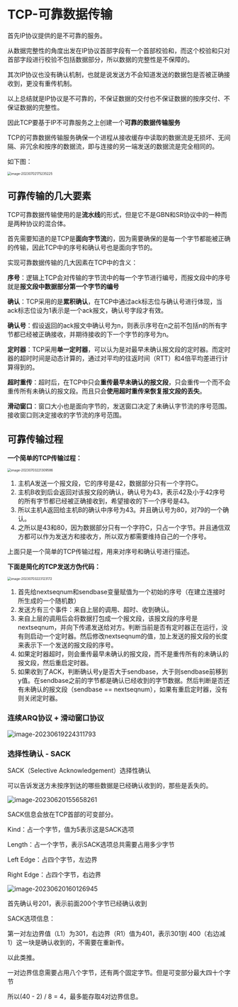 # TCP-可靠数据传输

首先IP协议提供的是不可靠的服务。

从数据完整性的角度出发在IP协议首部字段有一个首部校验和，而这个校验和只对首部字段进行校验不包括数据部分，所以数据的完整性是不保障的。

其次IP协议也没有确认机制，也就是说发送方不会知道发送的数据包是否被正确接收到，更没有重传机制。

以上总结就是IP协议是不可靠的，不保证数据的交付也不保证数据的按序交付、不保证数据的完整性。

因此TCP要基于IP不可靠服务之上创建一个**可靠的数据传输服务**

TCP的可靠数据传输服务确保一个进程从接收缓存中读取的数据流是无损坏、无间隔、非冗余和按序的数据流，即与连接的另一端发送的数据流是完全相同的。

如下图：

<img src="images/image-20230702175235225.png" alt="image-20230702175235225" style="zoom:50%;" />

## 可靠传输的几大要素

TCP可靠数据传输使用的是**流水线**的形式，但是它不是GBN和SR协议中的一种而是两种协议的混合体。

首先需要知道的是TCP是**面向字节流**的，因为需要确保的是每一个字节都能被正确的传输，因此TCP中的序号和确认号也是面向字节的。

实现可靠数据传输的几大因素在TCP中的含义：

**序号**：逻辑上TCP会对传输的字节流中的每一个字节进行编号，而报文段中的序号就是**报文段中数据部分第一个字节的编号**

**确认**：TCP采用的是**累积确认**，在TCP中通过ack标志位与确认号进行体现，当ack标志位设为1表示是一个ack报文，确认号字段才有效。

**确认号**：假设返回的ack报文中确认号为n，则表示序号在n之前不包括n的所有字节都已经被正确接收，并期待接收的下一个字节的序号为n。

**定时器**：TCP采用**单一定时器**，可以认为是对最早未确认报文段的定时器。而定时器的超时时间是动态计算的，通过对平均的往返时间（RTT）和4倍平均差进行计算得到的。

**超时重传**：超时后，在TCP中只会**重传最早未确认的报文段**，只会重传一个而不会重传所有未确认的报文段。而且只会**使用超时重传来恢复报文段的丢失**。

**滑动窗口**：窗口大小也是面向字节的，发送窗口决定了未确认字节流的序号范围。接收窗口则决定接收的字节流的序号范围。

## 可靠传输过程

**一个简单的TCP传输过程：**

<img src="images/image-20230703221309586.png" alt="image-20230703221309586" style="zoom:50%;" />

1. 主机A发送一个报文段，它的序号是42，数据部分只有一个字符C。
2. 主机B收到后会返回对该报文段的确认，确认号为43，表示42及小于42序号的所有字节都已经被正确接收到，希望接收的下一个序号是43。
3. 所以主机A返回给主机B的确认中序号为43。并且确认号为80，对79的一个确认。
4. 之所以是43和80，因为数据部分只有一个字符C，只占一个字节。并且通信双方都可以作为发送方和接收方，所以双方都需要维持自己的一个序号。

上面只是一个简单的TCP传输过程，用来对序号和确认号进行描述。

**下面是简化的TCP发送方伪代码：**

<img src="images/image-20230703223123172.png" alt="image-20230703223123172" style="zoom:50%;" />

1. 首先给nextseqnum和sendbase变量赋值为一个初始的序号（在建立连接时所生成的一个随机数）
2. 发送方有三个事件：来自上层的调用、超时、收到确认。
3. 来自上层的调用后会将数据打包成一个报文段，该报文段的序号是nextseqnum，并向下传递发送给对方。判断当前是否有定时器正在运行，没有则启动一个定时器。然后修改nextseqnum的值，加上发送的报文段的长度来表示下一个发送的报文段的序号。
4. 如果定时器超时，则会重传最早未确认的报文段，而不是重传所有的未确认的报文段，然后重启定时器。
5. 如果收到了ACK，判断确认号y是否大于sendbase，大于则sendbase前移到y值。在sendbase之前的字节都是确认已经收到的字节数据。然后判断是否还有未确认的报文段（sendbase == nextseqnum），如果有重启定时器，没有则关闭定时器。











### 连续ARQ协议 + 滑动窗口协议

![image-20230619224311793](images/image-20230619224311793.png)



### 选择性确认 - SACK

SACK（Selective Acknowledgement）选择性确认

可以告诉发送方未按序到达的哪些数据是已经确认收到的，那些是丢失的。

![image-20230620155658261](images/image-20230620155658261.png)

SACK信息会放在TCP首部的可变部分。

Kind：占一个字节，值为5表示这是SACK选项

Length：占一个字节，表示SACK选项总共需要占用多少字节

Left Edge：占四个字节，左边界

Right Edge：占四个字节，右边界

![image-20230620160126945](images/image-20230620160126945.png)

首先确认号201，表示前面200个字节已经确认收到

SACK选项信息：

第一对左边界值（L1）为301，右边界（R1）值为401，表示301到 400（右边减1）这一块是确认收到的，不需要在重新传。

以此类推。

一对边界信息需要占用八个字节，还有两个固定字节。但是可变部分最大四十个字节

所以(40 - 2) / 8 = 4，最多能存取4对边界信息。